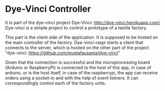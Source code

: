 # Dye-Vinci Controller

It is part of the dye-vinci project Dye-Vinci: http://dye-vinci.herokuapp.com/
Dye-vinci is a simple project to control a prototype of a textile factory.

This part is the client side of the application. It is supposed to be hosted on the main controller of the factory.
Dye-vinci-raspi starts a client that connects to the server, which is hosted on the other part of the project "dye-vinci: https://github.com/mustafausama/dye-vinci"

Given that the connection is successful and the microprocessing board (Arduino or RaspberryPi) is connected to the host of this app, in case of arduino, or is the host itself, in case of the raspberrypi, the app can receive orders using a socket-io and with the help of event listners. It can correspondingly control each of the factory units.
